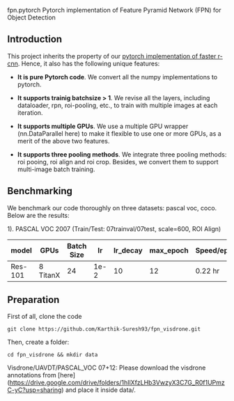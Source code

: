 fpn.pytorch
Pytorch implementation of Feature Pyramid Network (FPN) for Object Detection

## Introduction

This project inherits the property of our [pytorch implementation of faster r-cnn](https://github.com/jwyang/faster-rcnn.pytorch). Hence, it also has the following unique features:

* **It is pure Pytorch code**. We convert all the numpy implementations to pytorch.

* **It supports trainig batchsize > 1**. We revise all the layers, including dataloader, rpn, roi-pooling, etc., to train with multiple images at each iteration.

* **It supports multiple GPUs**. We use a multiple GPU wrapper (nn.DataParallel here) to make it flexible to use one or more GPUs, as a merit of the above two features.

* **It supports three pooling methods**. We integrate three pooling methods: roi pooing, roi align and roi crop. Besides, we convert them to support multi-image batch training.

## Benchmarking

We benchmark our code thoroughly on three datasets: pascal voc, coco. Below are the results:

1). PASCAL VOC 2007 (Train/Test: 07trainval/07test, scale=600, ROI Align)

model    | GPUs | Batch Size | lr        | lr_decay | max_epoch     |  Speed/epoch | Memory/GPU | mAP 
---------|-----------|----|-----------|-----|-----|-------|--------|--------
Res-101    | 8 TitanX | 24| 1e-2 | 10  | 12  |  0.22 hr | 9688MB  | 74.2

## Preparation

First of all, clone the code

```
git clone https://github.com/Karthik-Suresh93/fpn_visdrone.git
```

Then, create a folder:

```
cd fpn_visdrone && mkdir data
```

Visdrone/UAVDT/PASCAL_VOC 07+12: Please download the visdrone annotations from [here] (https://drive.google.com/drive/folders/1hIlXfzLHb3VwzyX3C7G_R0f1UPmzC-yC?usp=sharing) and place it inside data/.
 
 

